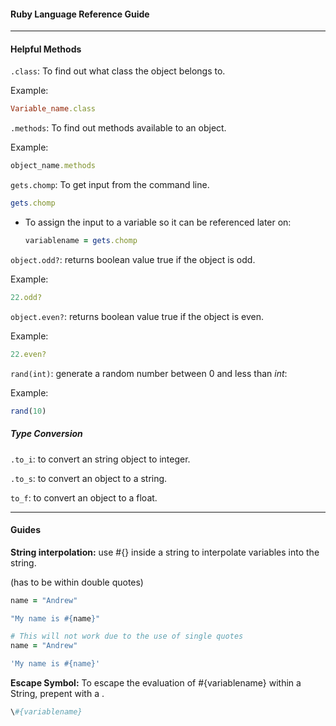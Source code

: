 #### Ruby Language Reference Guide

---

#### Helpful Methods

`.class`: To find out what class the object belongs to.

Example:
```Ruby
Variable_name.class
```

`.methods`: To find out methods available to an object.

Example:
```Ruby
object_name.methods
```

`gets.chomp`: To get input from the command line.

```Ruby
gets.chomp
```

* To assign the input to a variable so it can be referenced later on:
  ```Ruby
  variablename = gets.chomp
  ```

`object.odd?`: returns boolean value true if the object is odd.

Example:
```Ruby
22.odd?
```
`object.even?`: returns boolean value true if the object is even.

Example:
```Ruby
22.even?
```

`rand(int)`: generate a random number between 0 and less than *int*:

Example:
```Ruby
rand(10)
```

##### Type Conversion
`.to_i`: to convert an string object to integer.

`.to_s`: to convert an object to a string.

`to_f`: to convert an object to a float.





---

#### Guides

**String interpolation:** use #{} inside a string to interpolate variables into the string.

(has to be within double quotes)
```Ruby
name = "Andrew"

"My name is #{name}"
```

```Ruby
# This will not work due to the use of single quotes
name = "Andrew"

'My name is #{name}'
```

**Escape Symbol:**
To escape the evaluation of #{variablename} within a String, prepent with a \.

```Ruby
\#{variablename}
```
